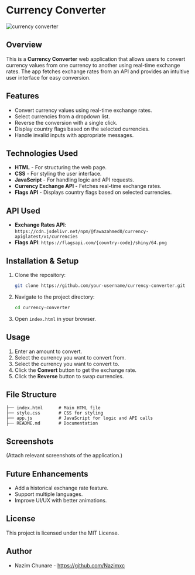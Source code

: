 # Currency Converter
![currency converter](https://github.com/user-attachments/assets/ea453a05-e858-4100-a080-ce22a62ba353)
## Overview
This is a **Currency Converter** web application that allows users to convert currency values from one currency to another using real-time exchange rates. The app fetches exchange rates from an API and provides an intuitive user interface for easy conversion.

## Features
- Convert currency values using real-time exchange rates.
- Select currencies from a dropdown list.
- Reverse the conversion with a single click.
- Display country flags based on the selected currencies.
- Handle invalid inputs with appropriate messages.

## Technologies Used
- **HTML** - For structuring the web page.
- **CSS** - For styling the user interface.
- **JavaScript** - For handling logic and API requests.
- **Currency Exchange API** - Fetches real-time exchange rates.
- **Flags API** - Displays country flags based on selected currencies.

## API Used
- **Exchange Rates API**: `https://cdn.jsdelivr.net/npm/@fawazahmed0/currency-api@latest/v1/currencies`
- **Flags API**: `https://flagsapi.com/{country-code}/shiny/64.png`

## Installation & Setup
1. Clone the repository:
   ```sh
   git clone https://github.com/your-username/currency-converter.git
   ```
2. Navigate to the project directory:
   ```sh
   cd currency-converter
   ```
3. Open `index.html` in your browser.

## Usage
1. Enter an amount to convert.
2. Select the currency you want to convert from.
3. Select the currency you want to convert to.
4. Click the **Convert** button to get the exchange rate.
5. Click the **Reverse** button to swap currencies.

## File Structure
```
├── index.html      # Main HTML file
├── style.css       # CSS for styling
├── app.js          # JavaScript for logic and API calls
├── README.md       # Documentation
```

## Screenshots
(Attach relevant screenshots of the application.)

## Future Enhancements
- Add a historical exchange rate feature.
- Support multiple languages.
- Improve UI/UX with better animations.

## License
This project is licensed under the MIT License.

## Author
- Nazim Chunare - https://github.com/Nazimxc

